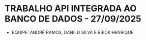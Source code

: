 # TRABALHO API INTEGRADA AO BANCO DE DADOS - 27/09/2025

- EQUIPE: ANDRÉ RAMOS, DANILU SILVA E ERICK HENRIQUE